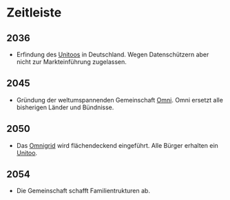 # Zeitleiste

## 2036
- Erfindung des [Unitoos](/wiki/glossar/Unitoo.md) in Deutschland. Wegen Datenschützern aber nicht zur Markteinführung zugelassen.

## 2045
- Gründung der weltumspannenden Gemeinschaft [Omni](/wiki/glossar/Omni.md). Omni ersetzt alle bisherigen Länder und Bündnisse.

## 2050
- Das [Omnigrid](/wiki/glossar/Omnigrid.md) wird flächendeckend eingeführt. Alle Bürger erhalten ein [Unitoo](/wiki/glossar/Unitoo.md).

## 2054
- Die Gemeinschaft schafft Familientrukturen ab.

